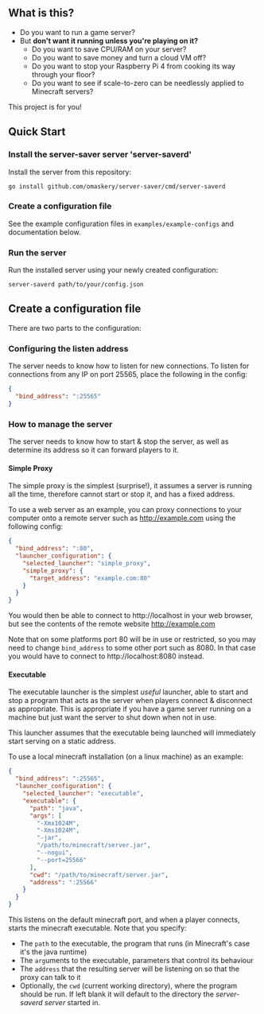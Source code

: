 
## What is this?

* Do you want to run a game server?
* But **don't want it running unless you're playing on it?**
  * Do you want to save CPU/RAM on your server?
  * Do you want to save money and turn a cloud VM off?
  * Do you want to stop your Raspberry Pi 4 from cooking its way through your floor?
  * Do you want to see if scale-to-zero can be needlessly applied to Minecraft servers?
  
This project is for you!

## Quick Start

### Install the server-saver server 'server-saverd'

Install the server from this repository:

`go install github.com/omaskery/server-saver/cmd/server-saverd`

### Create a configuration file

See the example configuration files in `examples/example-configs` and documentation below.

### Run the server

Run the installed server using your newly created configuration:

`server-saverd path/to/your/config.json`

## Create a configuration file

There are two parts to the configuration:

### Configuring the listen address

The server needs to know how to listen for new connections. To listen for connections from
any IP on port 25565, place the following in the config:

```json
{
  "bind_address": ":25565"
}
```

### How to manage the server

The server needs to know how to start & stop the server, as well as determine its address so
it can forward players to it.

#### Simple Proxy

The simple proxy is the simplest (surprise!), it assumes a server is running all the time,
therefore cannot start or stop it, and has a fixed address.

To use a web server as an example, you can proxy connections to your computer onto a remote
server such as http://example.com using the following config:

```json
{
  "bind_address": ":80",
  "launcher_configuration": {
    "selected_launcher": "simple_proxy",
    "simple_proxy": {
      "target_address": "example.com:80"
    }
  }
}
```

You would then be able to connect to http://localhost in your web browser, but see the
contents of the remote website http://example.com

Note that on some platforms port 80 will be in use or restricted, so you may need to change
`bind_address` to some other port such as 8080. In that case you would have to connect to
http://localhost:8080 instead.

#### Executable

The executable launcher is the simplest _useful_ launcher, able to start and stop a program
that acts as the server when players connect & disconnect as appropriate. This is appropriate
if you have a game server running on a machine but just want the server to shut down when not
in use.

This launcher assumes that the executable being launched will immediately start serving on
a static address.

To use a local minecraft installation (on a linux machine) as an example:

```json
{
  "bind_address": ":25565",
  "launcher_configuration": {
    "selected_launcher": "executable",
    "executable": {
      "path": "java",
      "args": [
        "-Xmx1024M",
        "-Xms1024M",
        "-jar",
        "/path/to/minecraft/server.jar",
        "--nogui",
        "--port=25566"
      ],
      "cwd": "/path/to/minecraft/server.jar",
      "address": ":25566"
    }
  }
}
```

This listens on the default minecraft port, and when a player connects, starts the minecraft
executable. Note that you specify:

* The `path` to the executable, the program that runs (in Minecraft's case it's the java runtime)
* The `arg`uments to the executable, parameters that control its behaviour
* The `address` that the resulting server will be listening on so that the proxy can talk to it
* Optionally, the `cwd` (current working directory), where the program should be run. If left blank
  it will default to the directory the _server-saverd server_ started in.

